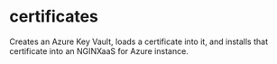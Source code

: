 # certificates

Creates an Azure Key Vault, loads a certificate into it, and installs that
certificate into an NGINXaaS for Azure instance.